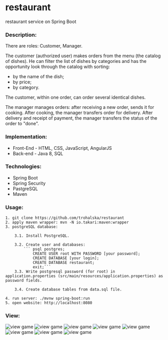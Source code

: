 # restaurant
restaurant service on Spring Boot

### Description:

There are roles: Customer, Manager.

The customer (authorized user) makes orders from the menu (the catalog of dishes).
He can filter the list of dishes by categories
and has the opportunity look through the catalog with sorting:
- by the name of the dish;
- by price;
- by category.

The customer, within one order, can order several identical dishes.

The manager manages orders: after receiving a new order, sends it for cooking.
After cooking, the manager transfers  order for delivery.
After delivery and receipt of payment, the manager transfers the status of the order to "done".

### Implementation:
- Front-End - HTML, CSS, JavaScript, AngularJS
- Back-end - Java 8, SQL

### Technologies:
- Spring Boot
- Spring Security
- PastgreSQL
- Maven

### Usage:
```
1. git clone https://github.com/trohalska/restaurant
2. apply maven wrapper: mvn -N io.takari:maven:wrapper
3. postgreSQL database:

    3.1. Install PostgreSQL.

    3.2. Create user and databases: 
        ``` psql postgres; 
            CREATE USER root WITH PASSWORD [your password];
            CREATE DATABASE [your login];
            CREATE DATABASE restaurant;
            exit;```
    3.3. Write postgresql password (for root) in application.properties (src/main/resources/application.properties) as password fields.

    3.4. Create database tables from data.sql file.

4. run server: ./mvnw spring-boot:run
5. open website: http://localhost:8080
```

### View:
![view game](https://raw.githubusercontent.com/trohalska/restaurant_servlet/main/src/main/resources/pic/pic01.png?token=ANJGP2CHFPRKSGMDUIYG7UTAHEMLE)
![view game](https://raw.githubusercontent.com/trohalska/restaurant_servlet/main/src/main/resources/pic/pic02.png?token=ANJGP2HLNLZQW6VJJFLOKULAHEMNW)
![view game](https://raw.githubusercontent.com/trohalska/restaurant_servlet/main/src/main/resources/pic/pic03.png?token=ANJGP2D4UCZEGUF6QQTYDOLAHEM2C)
![view game](https://raw.githubusercontent.com/trohalska/restaurant_servlet/main/src/main/resources/pic/pic04.png?token=ANJGP2ESNBXU3XVANRNG3JTAHEM2I)
![view game](https://raw.githubusercontent.com/trohalska/restaurant_servlet/main/src/main/resources/pic/pic05.png?token=ANJGP2GL2EO4JIUIMQHGYA3AHENX2)
![view game](https://raw.githubusercontent.com/trohalska/restaurant_servlet/main/src/main/resources/pic/pic06.png?token=ANJGP2FUNBTJWSIYANNSCGTAHENX6)
![view game](https://raw.githubusercontent.com/trohalska/restaurant_servlet/main/src/main/resources/pic/pic07.png?token=ANJGP2DLTLCDWROY7SKYI3DAHENZS)
![view game](https://raw.githubusercontent.com/trohalska/restaurant_servlet/main/src/main/resources/pic/pic08.png?token=ANJGP2GGBVDE3BFCZJ235ATAHENZ2)
